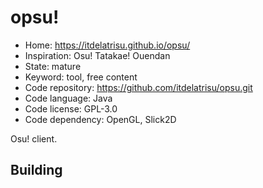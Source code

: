 # opsu!

- Home: https://itdelatrisu.github.io/opsu/
- Inspiration: Osu! Tatakae! Ouendan
- State: mature
- Keyword: tool, free content
- Code repository: https://github.com/itdelatrisu/opsu.git
- Code language: Java
- Code license: GPL-3.0
- Code dependency: OpenGL, Slick2D

Osu! client.

## Building
